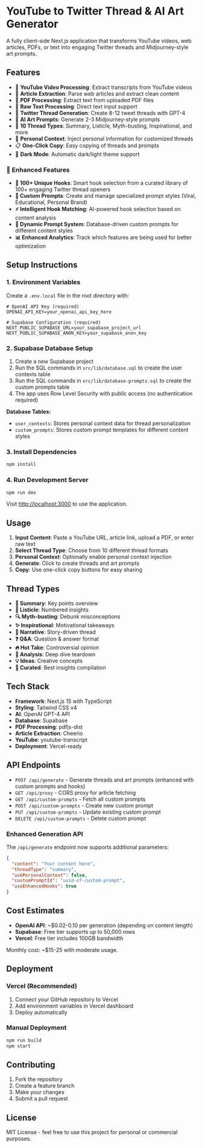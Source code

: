 # YouTube to Twitter Thread & AI Art Generator

A fully client-side Next.js application that transforms YouTube videos, web articles, PDFs, or text into engaging Twitter threads and Midjourney-style art prompts.

## Features

- 🎥 **YouTube Video Processing**: Extract transcripts from YouTube videos
- 📰 **Article Extraction**: Parse web articles and extract clean content
- 📄 **PDF Processing**: Extract text from uploaded PDF files
- 📝 **Raw Text Processing**: Direct text input support
- 🧵 **Twitter Thread Generation**: Create 8-12 tweet threads with GPT-4
- 🎨 **AI Art Prompts**: Generate 2-3 Midjourney-style prompts
- 🎯 **10 Thread Types**: Summary, Listicle, Myth-busting, Inspirational, and more
- 🧠 **Personal Context**: Inject personal information for customized threads
- 📋 **One-Click Copy**: Easy copying of threads and prompts
- 🌙 **Dark Mode**: Automatic dark/light theme support

### 🚀 Enhanced Features

- **🎯 100+ Unique Hooks**: Smart hook selection from a curated library of 100+ engaging Twitter thread openers
- **📝 Custom Prompts**: Create and manage specialized prompt styles (Viral, Educational, Personal Brand)
- **⚡ Intelligent Hook Matching**: AI-powered hook selection based on content analysis
- **🎨 Dynamic Prompt System**: Database-driven custom prompts for different content styles
- **📊 Enhanced Analytics**: Track which features are being used for better optimization

## Setup Instructions

### 1. Environment Variables

Create a `.env.local` file in the root directory with:

```env
# OpenAI API Key (required)
OPENAI_API_KEY=your_openai_api_key_here

# Supabase Configuration (required)
NEXT_PUBLIC_SUPABASE_URL=your_supabase_project_url
NEXT_PUBLIC_SUPABASE_ANON_KEY=your_supabase_anon_key
```

### 2. Supabase Database Setup

1. Create a new Supabase project
2. Run the SQL commands in `src/lib/database.sql` to create the user contexts table
3. Run the SQL commands in `src/lib/database-prompts.sql` to create the custom prompts table
4. The app uses Row Level Security with public access (no authentication required)

**Database Tables:**
- `user_contexts`: Stores personal context data for thread personalization
- `custom_prompts`: Stores custom prompt templates for different content styles

### 3. Install Dependencies

```bash
npm install
```

### 4. Run Development Server

```bash
npm run dev
```

Visit [http://localhost:3000](http://localhost:3000) to use the application.

## Usage

1. **Input Content**: Paste a YouTube URL, article link, upload a PDF, or enter raw text
2. **Select Thread Type**: Choose from 10 different thread formats
3. **Personal Context**: Optionally enable personal context injection
4. **Generate**: Click to create threads and art prompts
5. **Copy**: Use one-click copy buttons for easy sharing

## Thread Types

- **📄 Summary**: Key points overview
- **📝 Listicle**: Numbered insights
- **🔍 Myth-busting**: Debunk misconceptions
- **✨ Inspirational**: Motivational takeaways
- **📖 Narrative**: Story-driven thread
- **❓ Q&A**: Question & answer format
- **🔥 Hot Take**: Controversial opinion
- **🔬 Analysis**: Deep dive teardown
- **💡 Ideas**: Creative concepts
- **🎯 Curated**: Best insights compilation

## Tech Stack

- **Framework**: Next.js 15 with TypeScript
- **Styling**: Tailwind CSS v4
- **AI**: OpenAI GPT-4 API
- **Database**: Supabase
- **PDF Processing**: pdfjs-dist
- **Article Extraction**: Cheerio
- **YouTube**: youtube-transcript
- **Deployment**: Vercel-ready

## API Endpoints

- `POST /api/generate` - Generate threads and art prompts (enhanced with custom prompts and hooks)
- `GET /api/proxy` - CORS proxy for article fetching
- `GET /api/custom-prompts` - Fetch all custom prompts
- `POST /api/custom-prompts` - Create new custom prompt
- `PUT /api/custom-prompts` - Update existing custom prompt
- `DELETE /api/custom-prompts` - Delete custom prompt

### Enhanced Generation API

The `/api/generate` endpoint now supports additional parameters:

```json
{
  "content": "Your content here",
  "threadType": "summary",
  "usePersonalContext": false,
  "customPromptId": "uuid-of-custom-prompt",
  "useEnhancedHooks": true
}
```

## Cost Estimates

- **OpenAI API**: ~$0.02-0.10 per generation (depending on content length)
- **Supabase**: Free tier supports up to 50,000 rows
- **Vercel**: Free tier includes 100GB bandwidth

Monthly cost: ~$15-25 with moderate usage.

## Deployment

### Vercel (Recommended)

1. Connect your GitHub repository to Vercel
2. Add environment variables in Vercel dashboard
3. Deploy automatically

### Manual Deployment

```bash
npm run build
npm start
```

## Contributing

1. Fork the repository
2. Create a feature branch
3. Make your changes
4. Submit a pull request

## License

MIT License - feel free to use this project for personal or commercial purposes.